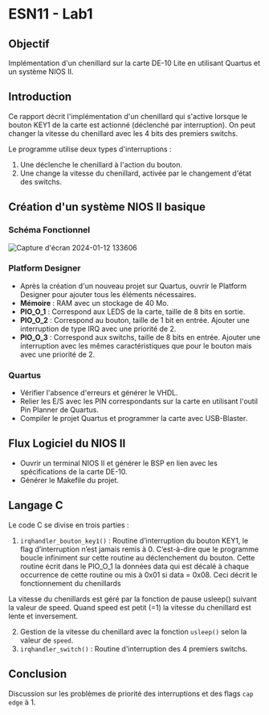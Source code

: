 
# ESN11 - Lab1

## Objectif
Implémentation d'un chenillard sur la carte DE-10 Lite en utilisant Quartus et un système NIOS II.

## Introduction
Ce rapport décrit l'implémentation d'un chenillard qui s'active lorsque le bouton KEY1 de la carte est actionné (déclenché par interruption). On peut changer la vitesse du chenillard avec les 4 bits des premiers switchs.

Le programme utilise deux types d'interruptions :
1. Une déclenche le chenillard à l'action du bouton.
2. Une change la vitesse du chenillard, activée par le changement d'état des switchs.

## Création d'un système NIOS II basique

### Schéma Fonctionnel
![Capture d'écran 2024-01-12 133606](https://github.com/ESN2024/roche_lab1/assets/116710033/fe3e2bd7-4579-452e-a734-5ded8e070ccc)
### Platform Designer
- Après la création d'un nouveau projet sur Quartus, ouvrir le Platform Designer pour ajouter tous les éléments nécessaires.
- **Mémoire** : RAM avec un stockage de 40 Mo.
- **PIO_O_1** : Correspond aux LEDS de la carte, taille de 8 bits en sortie.
- **PIO_O_2** : Correspond au bouton, taille de 1 bit en entrée. Ajouter une interruption de type IRQ avec une priorité de 2.
- **PIO_O_3** : Correspond aux switchs, taille de 8 bits en entrée. Ajouter une interruption avec les mêmes caractéristiques que pour le bouton mais avec une priorité de 2.

### Quartus
- Vérifier l'absence d'erreurs et générer le VHDL.
- Relier les E/S avec les PIN correspondants sur la carte en utilisant l'outil Pin Planner de Quartus.
- Compiler le projet Quartus et programmer la carte avec USB-Blaster.

## Flux Logiciel du NIOS II
- Ouvrir un terminal NIOS II et générer le BSP en lien avec les spécifications de la carte DE-10.
- Générer le Makefile du projet.

## Langage C
Le code C se divise en trois parties :
1. `irqhandler_bouton_key1()` : Routine d’interruption du bouton KEY1, le flag d’interruption n’est jamais remis à 0. C’est-à-dire que le programme boucle infiniment sur cette routine au déclenchement du bouton. Cette routine écrit dans le PIO_O_1 la données data qui est décalé à chaque occurrence de cette routine ou mis à 0x01 si data = 0x08. Ceci décrit le fonctionnement du chenillards

La vitesse du chenillards est géré par la fonction de pause usleep() suivant la valeur de speed. Quand speed est petit (=1) la vitesse du chenillard est lente et inversement.

2. Gestion de la vitesse du chenillard avec la fonction `usleep()` selon la valeur de `speed`.
3. `irqhandler_switch()` : Routine d'interruption des 4 premiers switchs.

## Conclusion
Discussion sur les problèmes de priorité des interruptions et des flags `cap edge` à 1.
